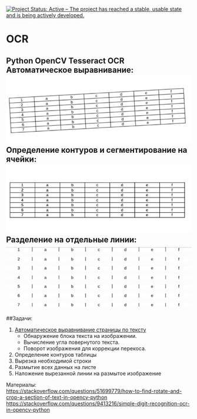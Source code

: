 [![Project Status: Active – The project has reached a stable, usable state and is being actively developed.](https://www.repostatus.org/badges/latest/active.svg)](https://www.repostatus.org/#active)
# OCR
Python OpenCV Tesseract OCR
Автоматическое выравнивание:  
![alt text](examples/rotated/example7.png)  
Определение контуров и сегментирование на ячейки:  
![alt text](examples/example.png)  
Разделение на отдельные линии:  
![alt text](examples/cropped/cropped_7.png)
![alt text](examples/cropped/cropped_6.png)
![alt text](examples/cropped/cropped_5.png)
![alt text](examples/cropped/cropped_4.png)
![alt text](examples/cropped/cropped_3.png)
![alt text](examples/cropped/cropped_2.png)
![alt text](examples/cropped/cropped_1.png)  
---
##Задачи:
1. [Автоматическое выравнивание страницы по тексту](https://www.pyimagesearch.com/2017/02/20/text-skew-correction-opencv-python/)
   * Обнаружение блока текста на изображении.
   * Вычисление угла повернутого текста.
   * Поворот изображения для коррекции перекоса.
2. Определение контуров таблицы
3. Вырезка необходимой строки 
4. Размытие всех данных на листе
5. Наложение вырезанной линии на размытое изображение

Материалы:  
https://stackoverflow.com/questions/51699779/how-to-find-rotate-and-crop-a-section-of-text-in-opencv-python  
https://stackoverflow.com/questions/9413216/simple-digit-recognition-ocr-in-opencv-python   
